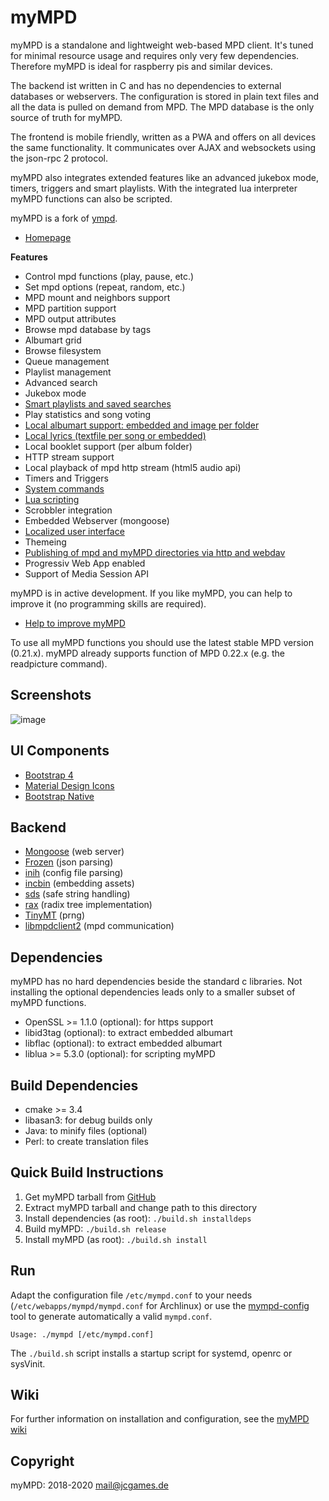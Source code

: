 myMPD
=====

myMPD is a standalone and lightweight web-based MPD client. It's tuned for minimal resource usage and requires only very few dependencies. Therefore myMPD is ideal for raspberry pis and similar devices.

The backend ist written in C and has no dependencies to external databases or webservers. The configuration is stored in plain text files and all the data is pulled on demand from MPD. The MPD database is the only source of truth for myMPD.

The frontend is mobile friendly, written as a PWA and offers on all devices the same functionality. It communicates over AJAX and websockets using the json-rpc 2 protocol.

myMPD also integrates extended features like an advanced jukebox mode, timers, triggers and smart playlists. With the integrated lua interpreter myMPD functions can also be scripted.

myMPD is a fork of [ympd](https://github.com/notandy/ympd).

- [Homepage](https://jcorporation.github.io/myMPD/)

**Features**
- Control mpd functions (play, pause, etc.)
- Set mpd options (repeat, random, etc.)
- MPD mount and neighbors support
- MPD partition support
- MPD output attributes
- Browse mpd database by tags
- Albumart grid
- Browse filesystem
- Queue management
- Playlist management
- Advanced search
- Jukebox mode
- [Smart playlists and saved searches](https://github.com/jcorporation/myMPD/wiki/Smart-playlists)
- Play statistics and song voting
- [Local albumart support: embedded and image per folder](https://github.com/jcorporation/myMPD/wiki/Albumart)
- [Local lyrics (textfile per song or embedded)](https://github.com/jcorporation/myMPD/wiki/Lyrics)
- Local booklet support (per album folder)
- HTTP stream support
- Local playback of mpd http stream (html5 audio api)
- Timers and Triggers
- [System commands](https://github.com/jcorporation/myMPD/wiki/System-Commands)
- [Lua scripting](https://github.com/jcorporation/myMPD/wiki/Scripting)
- Scrobbler integration
- Embedded Webserver (mongoose)
- [Localized user interface](https://github.com/jcorporation/myMPD/wiki/Translating)
- Themeing
- [Publishing of mpd and myMPD directories via http and webdav](https://github.com/jcorporation/myMPD/wiki/Publishing-directories)
- Progressiv Web App enabled
- Support of Media Session API

myMPD is in active development. If you like myMPD, you can help to improve it (no programming skills are required).
- [Help to improve myMPD](https://github.com/jcorporation/myMPD/issues/167)

To use all myMPD functions you should use the latest stable MPD version (0.21.x). myMPD already supports function of MPD 0.22.x (e.g. the readpicture command).

Screenshots
-----------

![image](https://jcorporation.github.io/myMPD/assets/myMDPv6.0.0.gif)

UI Components
-------------
- [Bootstrap 4](https://getbootstrap.com)
- [Material Design Icons](https://material.io/tools/icons/)
- [Bootstrap Native](http://thednp.github.io/bootstrap.native/)

Backend
-------
- [Mongoose](https://github.com/cesanta/mongoose) (web server)
- [Frozen](https://github.com/cesanta/frozen) (json parsing)
- [inih](https://github.com/benhoyt/inih) (config file parsing)
- [incbin](https://github.com/graphitemaster/incbin) (embedding assets)
- [sds](https://github.com/antirez/sds) (safe string handling)
- [rax](https://github.com/antirez/rax) (radix tree implementation)
- [TinyMT](https://github.com/MersenneTwister-Lab/TinyMT) (prng)
- [libmpdclient2](https://github.com/jcorporation/libmpdclient/tree/libmympdclient) (mpd communication)

Dependencies
------------
myMPD has no hard dependencies beside the standard c libraries. 
Not installing the optional dependencies leads only to a smaller subset of myMPD functions.
- OpenSSL >= 1.1.0 (optional): for https support
- libid3tag (optional): to extract embedded albumart
- libflac (optional): to extract embedded albumart
- liblua >= 5.3.0 (optional): for scripting myMPD

Build Dependencies
------------------
- cmake >= 3.4
- libasan3: for debug builds only
- Java: to minify files (optional)
- Perl: to create translation files

Quick Build Instructions
------------------------
1. Get myMPD tarball from [GitHub](https://github.com/jcorporation/myMPD/releases/latest)
2. Extract myMPD tarball and change path to this directory
3. Install dependencies (as root): `./build.sh installdeps`
4. Build myMPD: `./build.sh release`
5. Install myMPD (as root): `./build.sh install`

Run
---
Adapt the configuration file `/etc/mympd.conf` to your needs (`/etc/webapps/mympd/mympd.conf` for Archlinux) or use the [mympd-config](https://github.com/jcorporation/myMPD/wiki/mympd-config) tool to generate automatically a valid `mympd.conf`.

``
Usage: ./mympd [/etc/mympd.conf]
``

The `./build.sh` script installs a startup script for systemd, openrc or sysVinit.

Wiki
----
For further information on installation and configuration, see the [myMPD wiki](https://github.com/jcorporation/myMPD/wiki)

Copyright
---------
myMPD: 2018-2020 <mail@jcgames.de>
